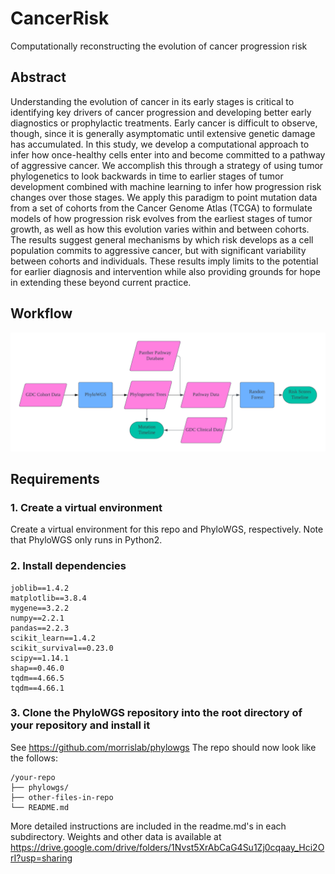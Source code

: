 # CancerRisk
Computationally reconstructing the evolution of cancer progression risk

## Abstract
Understanding the evolution of cancer in its early stages is critical to identifying key drivers of cancer progression and developing better early diagnostics or prophylactic treatments. Early cancer is difficult to observe, though, since it is generally asymptomatic until extensive genetic damage has accumulated.  In this study, we develop a computational approach to infer how once-healthy cells enter into and become committed to a pathway of aggressive cancer.  We accomplish this through a strategy of using tumor phylogenetics to look backwards in time to earlier stages of tumor development combined with machine learning to infer how progression risk changes over those stages.  We apply this paradigm to point mutation data from a set of cohorts from the Cancer Genome Atlas (TCGA) to formulate models of how progression risk evolves from the earliest stages of tumor growth, as well as how this evolution varies within and between cohorts.  The results suggest general mechanisms by which risk develops as a cell population commits to aggressive cancer, but with significant variability between cohorts and individuals.  These results imply limits to the potential for earlier diagnosis and intervention while also providing grounds for hope in extending these beyond current practice.


## Workflow
![plot](workflow.png)

## Requirements
### 1. Create a virtual environment
Create a virtual environment for this repo and PhyloWGS, respectively. Note that PhyloWGS only runs in Python2.

### 2. Install dependencies
```
joblib==1.4.2
matplotlib==3.8.4
mygene==3.2.2
numpy==2.2.1
pandas==2.2.3
scikit_learn==1.4.2
scikit_survival==0.23.0
scipy==1.14.1
shap==0.46.0
tqdm==4.66.5
tqdm==4.66.1
```

### 3. Clone the PhyloWGS repository into the root directory of your repository and install it
See <https://github.com/morrislab/phylowgs>
The repo should now look like the follows:
```
/your-repo
├── phylowgs/
├── other-files-in-repo
└── README.md
```

More detailed instructions are included in the readme.md's in each subdirectory.
Weights and other data is available at <https://drive.google.com/drive/folders/1Nvst5XrAbCaG4Su1Zj0cqaay_Hci2OrI?usp=sharing>